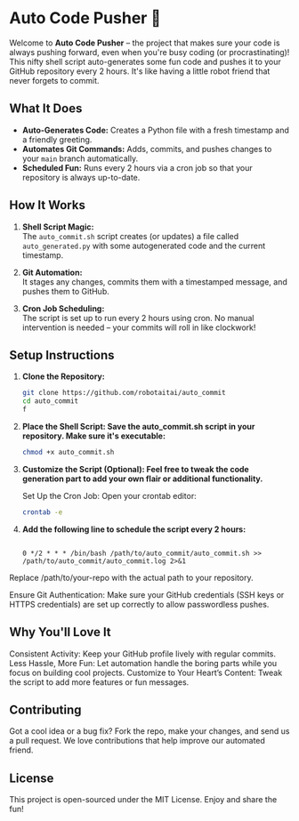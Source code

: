 # Auto Code Pusher 🚀

Welcome to **Auto Code Pusher** – the project that makes sure your code is always pushing forward, even when you're busy coding (or procrastinating)! This nifty shell script auto-generates some fun code and pushes it to your GitHub repository every 2 hours. It's like having a little robot friend that never forgets to commit.

## What It Does

- **Auto-Generates Code:** Creates a Python file with a fresh timestamp and a friendly greeting.
- **Automates Git Commands:** Adds, commits, and pushes changes to your `main` branch automatically.
- **Scheduled Fun:** Runs every 2 hours via a cron job so that your repository is always up-to-date.

## How It Works

1. **Shell Script Magic:**  
   The `auto_commit.sh` script creates (or updates) a file called `auto_generated.py` with some autogenerated code and the current timestamp.

2. **Git Automation:**  
   It stages any changes, commits them with a timestamped message, and pushes them to GitHub.

3. **Cron Job Scheduling:**  
   The script is set up to run every 2 hours using cron. No manual intervention is needed – your commits will roll in like clockwork!

## Setup Instructions

1. **Clone the Repository:**
   ```bash
   git clone https://github.com/robotaitai/auto_commit
   cd auto_commit
   f
2. **Place the Shell Script: Save the auto_commit.sh script in your repository. Make sure it's executable:** 

   ```bash
   chmod +x auto_commit.sh

3. **Customize the Script (Optional): Feel free to tweak the code generation part to add your own flair or additional functionality.**

   Set Up the Cron Job: Open your crontab editor:

   ```bash
   crontab -e
3. **Add the following line to schedule the script every 2 hours:**

   ```cron

   0 */2 * * * /bin/bash /path/to/auto_commit/auto_commit.sh >> /path/to/auto_commit/auto_commit.log 2>&1

Replace /path/to/your-repo with the actual path to your repository.

   Ensure Git Authentication: Make sure your GitHub credentials (SSH keys or HTTPS credentials) are set up correctly to allow passwordless pushes.

## Why You'll Love It
   Consistent Activity: Keep your GitHub profile lively with regular commits.
   Less Hassle, More Fun: Let automation handle the boring parts while you focus on building cool projects.
   Customize to Your Heart’s Content: Tweak the script to add more features or fun messages.
## Contributing
   Got a cool idea or a bug fix? Fork the repo, make your changes, and send us a pull request. We love contributions that help improve our automated friend.

## License
   This project is open-sourced under the MIT License. Enjoy and share the fun!


